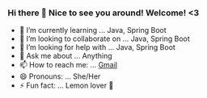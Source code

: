### Hi there 👋 Nice to see you around! Welcome! <3 


- 🌱 I’m currently learning ... Java, Spring Boot
- 👯 I’m looking to collaborate on ... Java, Spring Boot
- 🤔 I’m looking for help with ... Java, Spring Boot
- 💬 Ask me about ... Anything
- 📫 How to reach me: ... [Gmail](amnesf@gmail.com)
- 😄 Pronouns: ... She/Her
- ⚡ Fun fact: ... Lemon lover 🍋


